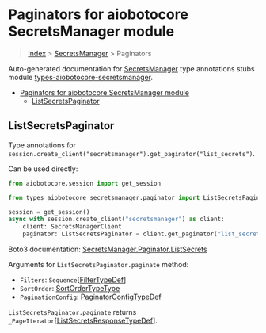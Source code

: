 <a id="paginators-for-aiobotocore-secretsmanager-module"></a>

# Paginators for aiobotocore SecretsManager module

> [Index](..) > [SecretsManager](.) > Paginators

Auto-generated documentation for
[SecretsManager](https://boto3.amazonaws.com/v1/documentation/api/latest/reference/services/secretsmanager.html#SecretsManager)
type annotations stubs module
[types-aiobotocore-secretsmanager](https://pypi.org/project/types-aiobotocore-secretsmanager/).

- [Paginators for aiobotocore SecretsManager module](#paginators-for-aiobotocore-secretsmanager-module)
  - [ListSecretsPaginator](#listsecretspaginator)

<a id="listsecretspaginator"></a>

## ListSecretsPaginator

Type annotations for
`session.create_client("secretsmanager").get_paginator("list_secrets")`.

Can be used directly:

```python
from aiobotocore.session import get_session

from types_aiobotocore_secretsmanager.paginator import ListSecretsPaginator

session = get_session()
async with session.create_client("secretsmanager") as client:
    client: SecretsManagerClient
    paginator: ListSecretsPaginator = client.get_paginator("list_secrets")
```

Boto3 documentation:
[SecretsManager.Paginator.ListSecrets](https://boto3.amazonaws.com/v1/documentation/api/latest/reference/services/secretsmanager.html#SecretsManager.Paginator.ListSecrets)

Arguments for `ListSecretsPaginator.paginate` method:

- `Filters`: `Sequence`\[[FilterTypeDef](./type_defs.md#filtertypedef)\]
- `SortOrder`: [SortOrderTypeType](./literals.md#sortordertypetype)
- `PaginationConfig`:
  [PaginatorConfigTypeDef](./type_defs.md#paginatorconfigtypedef)

`ListSecretsPaginator.paginate` returns
`_PageIterator`\[[ListSecretsResponseTypeDef](./type_defs.md#listsecretsresponsetypedef)\].
